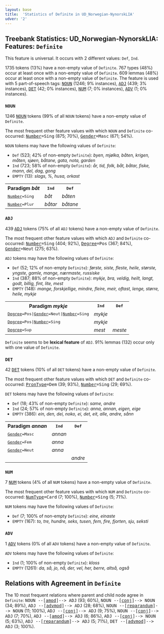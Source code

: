```yaml
---
layout: base
title:  'Statistics of Definite in UD_Norwegian-NynorskLIA'
udver: '2'
---
```


## Treebank Statistics: UD_Norwegian-NynorskLIA: Features: `Definite`

This feature is universal.
It occurs with 2 different values: `Def`, `Ind`.

1735 tokens (13%) have a non-empty value of `Definite`.
767 types (48%) occur at least once with a non-empty value of `Definite`.
609 lemmas (48%) occur at least once with a non-empty value of `Definite`.
The feature is used with 5 part-of-speech tags: <tt><a href="no_nynorsklia-pos-NOUN.html">NOUN</a></tt> (1246; 9% instances), <tt><a href="no_nynorsklia-pos-ADJ.html">ADJ</a></tt> (439; 3% instances), <tt><a href="no_nynorsklia-pos-DET.html">DET</a></tt> (42; 0% instances), <tt><a href="no_nynorsklia-pos-NUM.html">NUM</a></tt> (7; 0% instances), <tt><a href="no_nynorsklia-pos-ADV.html">ADV</a></tt> (1; 0% instances).

### `NOUN`

1246 <tt><a href="no_nynorsklia-pos-NOUN.html">NOUN</a></tt> tokens (99% of all `NOUN` tokens) have a non-empty value of `Definite`.

The most frequent other feature values with which `NOUN` and `Definite` co-occurred: <tt><a href="no_nynorsklia-feat-Number.html">Number</a></tt><tt>=Sing</tt> (875; 70%), <tt><a href="no_nynorsklia-feat-Gender.html">Gender</a></tt><tt>=Masc</tt> (671; 54%).

`NOUN` tokens may have the following values of `Definite`:

* `Def` (523; 42% of non-empty `Definite`): <em>byen, mjølka, båten, krigen, måten, sjøen, båtane, gata, nota, garden</em>
* `Ind` (723; 58% of non-empty `Definite`): <em>år, tid, folk, båt, båtar, fiske, mann, del, dag, gong</em>
* `EMPTY` (13): <em>slags, %, husa, orkast</em>

<table>
  <tr><th>Paradigm <i>båt</i></th><th><tt>Ind</tt></th><th><tt>Def</tt></th></tr>
  <tr><td><tt><tt><a href="no_nynorsklia-feat-Number.html">Number</a></tt><tt>=Sing</tt></tt></td><td><em>båt</em></td><td><em>båten</em></td></tr>
  <tr><td><tt><tt><a href="no_nynorsklia-feat-Number.html">Number</a></tt><tt>=Plur</tt></tt></td><td><em>båtar</em></td><td><em>båtane</em></td></tr>
</table>

### `ADJ`

439 <tt><a href="no_nynorsklia-pos-ADJ.html">ADJ</a></tt> tokens (75% of all `ADJ` tokens) have a non-empty value of `Definite`.

The most frequent other feature values with which `ADJ` and `Definite` co-occurred: <tt><a href="no_nynorsklia-feat-Number.html">Number</a></tt><tt>=Sing</tt> (404; 92%), <tt><a href="no_nynorsklia-feat-Degree.html">Degree</a></tt><tt>=Pos</tt> (367; 84%), <tt><a href="no_nynorsklia-feat-Gender.html">Gender</a></tt><tt>=Neut</tt> (275; 63%).

`ADJ` tokens may have the following values of `Definite`:

* `Def` (52; 12% of non-empty `Definite`): <em>første, siste, fleste, heile, største, yngste, gamle, mange, nærmaste, russiske</em>
* `Ind` (387; 88% of non-empty `Definite`): <em>mykje, bra, veldig, heilt, langt, godt, billig, fint, lite, mest</em>
* `EMPTY` (148): <em>mange, forskjellige, mindre, fleire, meir, oftast, lenge, større, heile, mykje</em>

<table>
  <tr><th>Paradigm <i>mykje</i></th><th><tt>Ind</tt></th><th><tt>Def</tt></th></tr>
  <tr><td><tt><tt><a href="no_nynorsklia-feat-Degree.html">Degree</a></tt><tt>=Pos</tt>|<tt><a href="no_nynorsklia-feat-Gender.html">Gender</a></tt><tt>=Neut</tt>|<tt><a href="no_nynorsklia-feat-Number.html">Number</a></tt><tt>=Sing</tt></tt></td><td><em>mykje</em></td><td></td></tr>
  <tr><td><tt><tt><a href="no_nynorsklia-feat-Degree.html">Degree</a></tt><tt>=Pos</tt>|<tt><a href="no_nynorsklia-feat-Number.html">Number</a></tt><tt>=Sing</tt></tt></td><td><em>mykje</em></td><td></td></tr>
  <tr><td><tt><tt><a href="no_nynorsklia-feat-Degree.html">Degree</a></tt><tt>=Sup</tt></tt></td><td><em>mest</em></td><td><em>meste</em></td></tr>
</table>

`Definite` seems to be **lexical feature** of `ADJ`. 91% lemmas (132) occur only with one value of `Definite`.

### `DET`

42 <tt><a href="no_nynorsklia-pos-DET.html">DET</a></tt> tokens (10% of all `DET` tokens) have a non-empty value of `Definite`.

The most frequent other feature values with which `DET` and `Definite` co-occurred: <tt><a href="no_nynorsklia-feat-PronType.html">PronType</a></tt><tt>=Dem</tt> (39; 93%), <tt><a href="no_nynorsklia-feat-Number.html">Number</a></tt><tt>=Sing</tt> (29; 69%).

`DET` tokens may have the following values of `Definite`:

* `Def` (18; 43% of non-empty `Definite`): <em>same, andre</em>
* `Ind` (24; 57% of non-empty `Definite`): <em>anna, annan, eigen, eige</em>
* `EMPTY` (386): <em>ein, den, dei, noko, ei, det, eit, alle, andre, sånn</em>

<table>
  <tr><th>Paradigm <i>annan</i></th><th><tt>Ind</tt></th><th><tt>Def</tt></th></tr>
  <tr><td><tt><tt><a href="no_nynorsklia-feat-Gender.html">Gender</a></tt><tt>=Masc</tt></tt></td><td><em>annan</em></td><td></td></tr>
  <tr><td><tt><tt><a href="no_nynorsklia-feat-Gender.html">Gender</a></tt><tt>=Fem</tt></tt></td><td><em>anna</em></td><td></td></tr>
  <tr><td><tt><tt><a href="no_nynorsklia-feat-Gender.html">Gender</a></tt><tt>=Neut</tt></tt></td><td><em>anna</em></td><td></td></tr>
  <tr><td><tt></tt></td><td></td><td><em>andre</em></td></tr>
</table>

### `NUM`

7 <tt><a href="no_nynorsklia-pos-NUM.html">NUM</a></tt> tokens (4% of all `NUM` tokens) have a non-empty value of `Definite`.

The most frequent other feature values with which `NUM` and `Definite` co-occurred: <tt><a href="no_nynorsklia-feat-NumType.html">NumType</a></tt><tt>=Card</tt> (7; 100%), <tt><a href="no_nynorsklia-feat-Number.html">Number</a></tt><tt>=Sing</tt> (5; 71%).

`NUM` tokens may have the following values of `Definite`:

* `Def` (7; 100% of non-empty `Definite`): <em>eine, einaste</em>
* `EMPTY` (167): <em>to, tre, hundre, seks, tusen, fem, fire, fjorten, sju, seksti</em>

### `ADV`

1 <tt><a href="no_nynorsklia-pos-ADV.html">ADV</a></tt> tokens (0% of all `ADV` tokens) have a non-empty value of `Definite`.

`ADV` tokens may have the following values of `Definite`:

* `Ind` (1; 100% of non-empty `Definite`): <em>kloss</em>
* `EMPTY` (1261): <em>da, så, jo, nå, der, vel, her, berre, altså, også</em>

## Relations with Agreement in `Definite`

The 10 most frequent relations where parent and child node agree in `Definite`:
<tt>NOUN --[<tt><a href="no_nynorsklia-dep-amod.html">amod</a></tt>]--> ADJ</tt> (93; 60%),
<tt>NOUN --[<tt><a href="no_nynorsklia-dep-conj.html">conj</a></tt>]--> NOUN</tt> (34; 89%),
<tt>ADJ --[<tt><a href="no_nynorsklia-dep-advmod.html">advmod</a></tt>]--> ADJ</tt> (28; 68%),
<tt>NOUN --[<tt><a href="no_nynorsklia-dep-reparandum.html">reparandum</a></tt>]--> NOUN</tt> (11; 100%),
<tt>ADJ --[<tt><a href="no_nynorsklia-dep-conj.html">conj</a></tt>]--> ADJ</tt> (9; 75%),
<tt>NOUN --[<tt><a href="no_nynorsklia-dep-conj.html">conj</a></tt>]--> ADJ</tt> (7; 70%),
<tt>ADJ --[<tt><a href="no_nynorsklia-dep-amod.html">amod</a></tt>]--> ADJ</tt> (6; 86%),
<tt>ADJ --[<tt><a href="no_nynorsklia-dep-conj.html">conj</a></tt>]--> NOUN</tt> (5; 63%),
<tt>ADJ --[<tt><a href="no_nynorsklia-dep-reparandum.html">reparandum</a></tt>]--> ADJ</tt> (5; 71%),
<tt>DET --[<tt><a href="no_nynorsklia-dep-advmod.html">advmod</a></tt>]--> ADJ</tt> (3; 100%).

